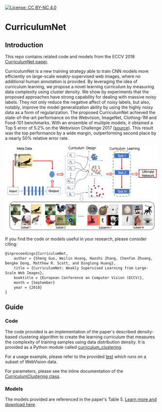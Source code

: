 [![License: CC BY-NC 4.0](https://licensebuttons.net/l/by-nc/4.0/80x15.png)](https://creativecommons.org/licenses/by-nc/4.0/)

# CurriculumNet

## Introduction

This repo contains related code and models from the ECCV 2018 [CurriculumNet paper](https://arxiv.org/abs/1808.01097).

CurriculumNet is a new training strategy able to train CNN
models more efficiently on large-scale weakly-supervised web images, where no
additional human annotation is provided. By leveraging the idea of curriculum learning, we
propose a novel learning curriculum by measuring data complexity using cluster
density. We show by experiments that the proposed approaches have strong
capability for dealing with massive noisy labels. They not only reduce the negative
affect of noisy labels, but also, notably, improve the model generalization
ability by using the highly noisy data as a form of regularization. The proposed CurriculumNet achieved
the state-of-the-art performance on the Webvision, ImageNet, Clothing-1M and
Food-101 benchmarks. With an ensemble of multiple models, it obtained a Top
5 error of 5.2% on the Webvision Challenge 2017 ([source](https://www.vision.ee.ethz.ch/webvision/2017/challenge_results.html)). This result
was the top performance by a wide margin, outperforming second place by a nearly 50% relative error rate.

<img src='misc/curriculumnet_graphic_1.png' width='800'>


If you find the code or models useful in your research, please consider citing:

    @inproceedings{CurriculumNet,
        author = {Sheng Guo, Weilin Huang, Haozhi Zhang, Chenfan Zhuang, Dengke Dong, Matthew R. Scott, and Dinglong Huang},
        title = {CurriculumNet: Weakly Supervised Learning from Large-Scale Web Images},
        booktitle = {European Conference on Computer Vision (ECCV)},
        month = {September}
        year = {2018}
    }

## Guide

### Code

The code provided is an implementation of the paper's described density-based clustering algorithm to create the learning curriculum that measures the complexity of training samples using
data distribution density. It is provided as a Python module called [curriculum_clustering](curriculum_clustering/_curriculum_clustering.py).

For a usage example, please refer to the provided [test](curriculum_clustering/tests/test_via_webvision.py) which runs on a subset of WebVision data.

For parameters, please see the inline documentation of the [CurriculumClustering class](curriculum_clustering/_curriculum_clustering.py).

### Models

The models provided are referenced in the paper's Table 5. [Learn more and download here](models).